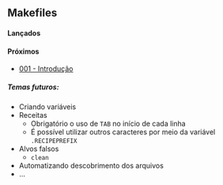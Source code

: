 ## Makefiles

#### Lançados

#### Próximos

- [001 - Introdução](01.md)


##### Temas futuros:

- Criando variáveis
- Receitas
  - Obrigatório o uso de `TAB` no início de cada linha
  - É possível utilizar outros caracteres por meio da variável `.RECIPEPREFIX`
- Alvos falsos
  - `clean`
- Automatizando descobrimento dos arquivos
- ...
